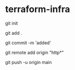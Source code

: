 # terraform-infra
git init


git add .

git commit -m 'added'

git remote add origin "http*"

git push -u origin main

